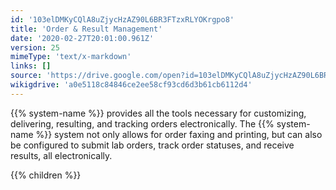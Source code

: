 ```yaml
---
id: '103elDMKyCQlA8uZjycHzAZ90L6BR3FTzxRLYOKrgpo8'
title: 'Order & Result Management'
date: '2020-02-27T20:01:00.961Z'
version: 25
mimeType: 'text/x-markdown'
links: []
source: 'https://drive.google.com/open?id=103elDMKyCQlA8uZjycHzAZ90L6BR3FTzxRLYOKrgpo8'
wikigdrive: 'a0e5118c84846ce2ee58cf93cd6d3b61cb6112d4'
---
```

{{% system-name %}} provides all the tools necessary for customizing, delivering, resulting, and tracking orders electronically. The {{% system-name %}} system not only allows for order faxing and printing, but can also be configured to submit lab orders, track order statuses, and receive results, all electronically.

{{% children %}}
